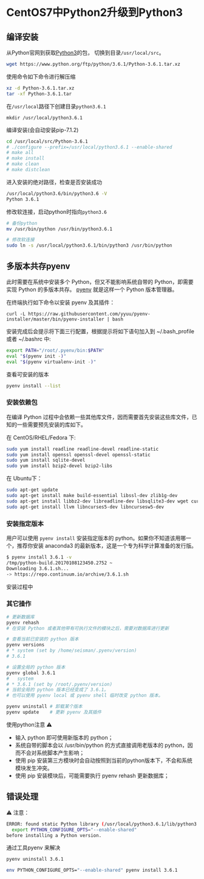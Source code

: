 CentOS7中Python2升级到Python3
===


## 编译安装

从Python官网到获取[Python3](https://www.python.org/ftp/python/3.6.1/)的包， 切换到目录`/usr/local/src`。

```bash
wget https://www.python.org/ftp/python/3.6.1/Python-3.6.1.tar.xz
```

使用命令如下命令进行解压缩

```bash
xz -d Python-3.6.1.tar.xz
tar -xf Python-3.6.1.tar
```

在`/usr/local`路径下创建目录`python3.6.1`

```
mkdir /usr/local/python3.6.1
```

编译安装(会自动安装pip-7.1.2)

```bash
cd /usr/local/src/Python-3.6.1
# ./configure --prefix=/usr/local/python3.6.1 --enable-shared 
# make all
# make install
# make clean
# make distclean
```

进入安装的绝对路径，检查是否安装成功

```bash
/usr/local/python3.6/bin/python3.6 -V
Python 3.6.1
```

修改软连接，启动python时指向`python3.6`

```bash
# 备份python
mv /usr/bin/python /usr/bin/python3.6.1

# 修改软连接
sudo ln -s /usr/local/python3.6.1/bin/python3 /usr/bin/python
```


## 多版本共存pyenv

此时需要在系统中安装多个 Python，但又不能影响系统自带的 Python，即需要实现 Python 的多版本共存。 [pyenv](https://github.com/pyenv/pyenv) 就是这样一个 Python 版本管理器。

在终端执行如下命令以安装 pyenv 及其插件：

```
curl -L https://raw.githubusercontent.com/yyuu/pyenv-installer/master/bin/pyenv-installer | bash
```

安装完成后会提示将下面三行配置，根据提示将如下语句加入到 ~/.bash_profile 或者 ~/.bashrc 中:

```bash
export PATH="/root/.pyenv/bin:$PATH"
eval "$(pyenv init -)"
eval "$(pyenv virtualenv-init -)"
```

查看可安装的版本

```bash
pyenv install --list
```

### 安装依赖包

在编译 Python 过程中会依赖一些其他库文件，因而需要首先安装这些库文件，已知的一些需要预先安装的库如下。

在 CentOS/RHEL/Fedora 下:

```bash
sudo yum install readline readline-devel readline-static
sudo yum install openssl openssl-devel openssl-static
sudo yum install sqlite-devel
sudo yum install bzip2-devel bzip2-libs
```

在 Ubuntu下：

```bash
sudo apt-get update
sudo apt-get install make build-essential libssl-dev zlib1g-dev
sudo apt-get install libbz2-dev libreadline-dev libsqlite3-dev wget curl
sudo apt-get install llvm libncurses5-dev libncursesw5-dev
```

### 安装指定版本

用户可以使用 `pyenv install` 安装指定版本的 python。如果你不知道该用哪一个，推荐你安装 anaconda3 的最新版本，这是一个专为科学计算准备的发行版。

```bash
$ pyenv install 3.6.1 -v
/tmp/python-build.20170108123450.2752 ~
Downloading 3.6.1.sh...
-> https://repo.continuum.io/archive/3.6.1.sh
```

安装过程中

### 其它操作

```bash
# 更新数据库
pyenv rehash
# 在安装 Python 或者其他带有可执行文件的模块之后，需要对数据库进行更新

# 查看当前已安装的 python 版本
pyenv versions
# * system (set by /home/seisman/.pyenv/version)
# 3.6.1

# 设置全局的 python 版本
pyenv global 3.6.1
#   system
# * 3.6.1 (set by /root/.pyenv/version)
# 当前全局的 python 版本已经变成了 3.6.1。
# 也可以使用 pyenv local 或 pyenv shell 临时改变 python 版本。

pyenv uninstall # 卸载某个版本
pyenv update    # 更新 pyenv 及其插件
```

使用python注意 ⚠️

- 输入 python 即可使用新版本的 python；
- 系统自带的脚本会以 /usr/bin/python 的方式直接调用老版本的 python，因而不会对系统脚本产生影响；
- 使用 pip 安装第三方模块时会自动按照到当前的python版本下，不会和系统模块发生冲突。
- 使用 pip 安装模块后，可能需要执行 pyenv rehash 更新数据库；


## 错误处理

⚠️ 注意：

```bash
ERROR: found static Python library (/usr/local/python3.6.1/lib/python3.6/config-3.6m-x86_64-linux-gnu/libpython3.6m.a) but a dynamic one is required. You must use a Python compiled with the --enable-shared flag. If using pyenv, you need to run the command:
  export PYTHON_CONFIGURE_OPTS="--enable-shared"
before installing a Python version.
```

通过工具pyenv 来解决

```bash
pyenv uninstall 3.6.1

env PYTHON_CONFIGURE_OPTS="--enable-shared" pyenv install 3.6.1
```
